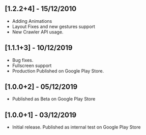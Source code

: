 ## [1.2.2+4] - 15/12/2010
* Adding Animations
* Layout Fixes and new gestures support
* New Crawler API usage.

## [1.1.1+3] - 10/12/2019
* Bug fixes.
* Fullscreen support 
* Production Published on Google Play Store.

## [1.0.0+2] - 05/12/2019
* Published as Beta on Google Play Store

## [1.0.0+1] - 03/12/2019
* Initial release. Published as internal test on Google Play Store